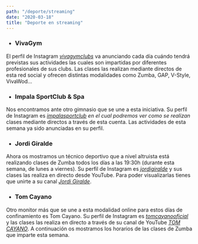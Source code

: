 ```yaml
---
path: "/deporte/streaming"
date: "2020-03-18"
title: "Deporte en streaming"
---
```


* ### VivaGym
El perfil de Instagram *[vivagymclubs](https://www.instagram.com/vivagymclubs/)* va anunciando cada día cuándo tendrá previstas sus actividades  las cuales son impartidas por diferentes profesionales de sus clubs. Las clases las realizan mediante directos de esta red social y ofrecen distintas modalidades como Zumba, GAP, V-Style, VivaWod...

* ### Impala SportClub & Spa
Nos encontramos ante otro gimnasio que se une a esta iniciativa. Su perfil de Instagram es *[impalasportclub](https://www.instagram.com/impalasportclub/) en el cual podremos ver como se realizan* clases mediante directos a través de esta cuenta. Las actividades de esta semana ya sido anunciadas en su perfil.

* ### Jordi Giralde
Ahora os mostramos un técnico deportivo que a nivel altruista está realizando clases de Zumba todos los días a las 19:30h (durante esta semana, de lunes a viernes). Su perfil de Instagram es *[jordigiralde](https://www.instagram.com/jordigiralde/)* y sus clases las realiza en directo desde YouTube. Para poder visualizarlas tienes que unirte a su canal *[Jordi Giralde](https://www.youtube.com/channel/UCBKdCkqSn_xrgzW7V1uEDdA)*.

* ### Tom Cayano
Otro monitor más que se une a esta modalidad online para estos días de confinamiento es Tom Cayano. Su perfil de Instagram es *[tomcayanooficial](https://www.instagram.com/tomcayanooficial/)* y las clases las realiza en directo a través de su canal de YouTube *[TOM CAYANO](https://www.youtube.com/user/toncayanobrasil)*. A continuación os mostramos los horarios de las clases de Zumba que imparte esta semana.
